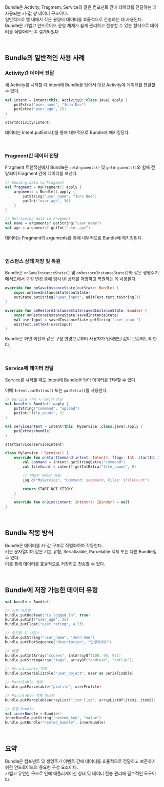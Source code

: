 Bundle은 Activity, Fragment, Service와 같은 컴포넌트 간에 데이터를 전달하는 데 사용되는 키-값 쌍 데이터 구조이다. <br>
일반적으로 앱 내에서 작은 용량의 데이터를 효율적으로 전송하는 데 사용된다.  <br>
Bundle은 가볍고 안드로이드 운영 체제가 쉽게 관리하고 전송할 수 있는 형식으로 데이터를 직렬화하도록 설계되었다. <br>

<br>

## Bundle의 일반적인 사용 사례

### Activity간 데이터 전달

새 Activity를 시작할 때 Intent에 Bundle을 담아서 대상 Activity에 데이터를 전달할 수 있다.

```kotlin
val intent = Intent(this, ActivityB::class.java).apply {
    putExtra("user_name", "John Doe")
    putExtra("user_age", 25)
}

startActivity(intent)
```

데이터는 Intent.putExtra()를 통해 내부적으로 Bundle에 패키징된다.

<br>

### Fragment간 데이터 전달

Fragment 트랜잭션에서 Bundle은 `setArguments()` 및 `getArguments()`와 함께 전달되어 Fragment 간에 데이터를 보낸다.

```kotlin
// Sending data to Fragment
val fragment = MyFragment().apply {
    arguments = Bundle().apply {
        putString("user_name", "John Doe")
        putInt("user_age", 30)
    }
}

// Retrieving data in Fragment
val name = arguments?.getString("user_name")
val age = arguments?.getInt("user_age")
```

데이터는 Fragment의 arguments를 통해 내부적으로 Bundle에 패키징된다.

<br>

### 인스턴스 상태 저장 및 복원

Bundle은 `onSaveInstanceState()` 및 `onRestoreInstanceState()`와 같은 생명주기 메서드에서 구성 변경 중에 임시 UI 상태를 저장하고 복원하는 데 사용된다.

```kotlin
override fun onSaveInstanceState(outState: Bundle) {
    super.onSaveInstanceState(outState)
    outState.putString("user_input", editText.text.toString())
}

override fun onRestoreInstanceState(savedInstanceState: Bundle) {
    super.onRestoreInstanceState(savedInstanceState)
    val userInput = savedInstanceState.getString("user_input")
    editText.setText(userInput)
}
```

Bundle은 화면 회전과 같은 구성 변경으로부터 사용자가 입력했던 값이 보존되도록 한다.

<br>

### Service에 데이터 전달

Service를 시작할 때도 Intent에 Bundle을 담아 데이터를 전달할 수 있다. 

이때 `Intent.putExtras()` 또는 `putExtra()`를 사용한다.

```kotlin
// Service 시작 시 데이터 전달
val bundle = Bundle().apply {
    putString("command", "upload")
    putInt("file_count", 3)
}

val serviceIntent = Intent(this, MyService::class.java).apply {
    putExtras(bundle)
}

startService(serviceIntent)
```

```kotlin
class MyService : Service() {
    override fun onStartCommand(intent: Intent?, flags: Int, startId: Int): Int {
        val command = intent?.getStringExtra("command")
        val fileCount = intent?.getIntExtra("file_count", 0)

        // 전달된 데이터 사용
        Log.d("MyService", "Command: $command, Files: $fileCount")

        return START_NOT_STICKY
    }

    override fun onBind(intent: Intent?): IBinder? = null
}
```

<br>

## Bundle 작동 방식

Bundle은 데이터를 키-값 구조로 직렬화하여 작동한다. <br>
키는 문자열이며 값은 기본 유형, Serializable, Parcelable 객체 또는 다른 Bundle일 수 있다. <br>
이를 통해 데이터를 효율적으로 저장하고 전송할 수 있다. <br>

<br>

## Bundle에 저장 가능한 데이터 유형

```kotlin
val bundle = Bundle()

// 기본 자료형
bundle.putBoolean("is_logged_in", true)
bundle.putInt("user_age", 25)
bundle.putFloat("user_rating", 4.5f)

// 문자열 및 시퀀스
bundle.putString("user_name", "John Doe")
bundle.putCharSequence("description", "안녕하세요")

// 배열
bundle.putIntArray("scores", intArrayOf(100, 90, 95))
bundle.putStringArray("tags", arrayOf("android", "kotlin"))

// Serializable 객체
bundle.putSerializable("user_object", user as Serializable)

// Parcelable 객체
bundle.putParcelable("profile", userProfile)

// Parcelable 객체 리스트
bundle.putParcelableArrayList("item_list", arrayListOf(item1, item2))

// 중첩 Bundle
val innerBundle = Bundle()
innerBundle.putString("nested_key", "value")
bundle.putBundle("nested_bundle", innerBundle)
```

<br>

## 요약

Bundle은 컴포넌트 및 생명주기 이벤트 간에 데이터를 효율적으로 전달하고 보존하기 위한 안드로이드의 중요한 구성 요소이다. <br>
가볍고 유연한 구조로 인해 애플리케이션 상태 및 데이터 전송 관리에 필수적인 도구이다. <br>

